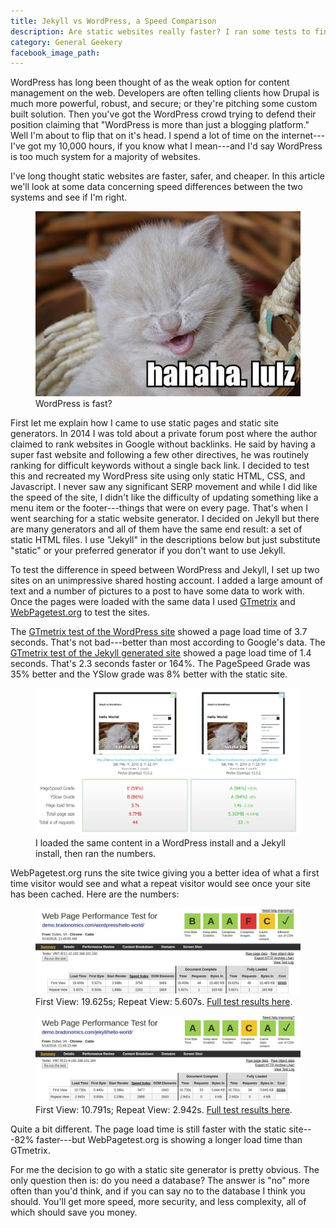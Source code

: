 ```yaml
---
title: Jekyll vs WordPress, a Speed Comparison
description: Are static websites really faster? I ran some tests to find out.
category: General Geekery
facebook_image_path:
---
```


WordPress has long been thought of as the weak option for content management on the web. Developers are often telling clients how Drupal is much more powerful, robust, and secure; or they're pitching some custom built solution. Then you've got the WordPress crowd trying to defend their position claiming that "WordPress is more than just a blogging platform." Well I'm about to flip that on it's head. I spend a lot of time on the internet---I've got my 10,000 hours, if you know what I mean---and I'd say WordPress is too much system for a majority of websites.

I've long thought static websites are faster, safer, and cheaper. In this article we'll look at some data concerning speed differences between the two systems and see if I'm right.

<figure class="caption">
  <img src="/images/hahaha-lulz.jpg">
  <figcaption>WordPress is fast?</figcaption>
</figure>

First let me explain how I came to use static pages and static site generators. In 2014 I was told about a private forum post where the author claimed to rank websites in Google without backlinks. He said by having a super fast website and following a few other directives, he was routinely ranking for difficult keywords without a single back link. I decided to test this and recreated my WordPress site using only static HTML, CSS, and Javascript. I never saw any significant SERP movement and while I did like the speed of the site, I didn't like the difficulty of updating something like a menu item or the footer---things that were on every page. That's when I went searching for a static website generator. I decided on Jekyll but there are many generators and all of them have the same end result: a set of static HTML files. I use "Jekyll" in the descriptions below but just substitute "static" or your preferred generator if you don't want to use Jekyll.

To test the difference in speed between WordPress and Jekyll, I set up two sites on an unimpressive shared hosting account. I added a large amount of text and a number of pictures to a post to have some data to work with. Once the pages were loaded with the same data I used [GTmetrix](https://gtmetrix.com/) and [WebPagetest.org](http://www.webpagetest.org/) to test the sites.

The [GTmetrix test of the WordPress site](https://gtmetrix.com/reports/demo.bradonomics.com/0bYcDCXc) showed a page load time of 3.7 seconds. That's not bad---better than most according to Google's data. The [GTmetrix test of the Jekyll generated site](https://gtmetrix.com/reports/demo.bradonomics.com/RbLv2xkO) showed a page load time of 1.4 seconds. That's 2.3 seconds faster or 164%. The PageSpeed Grade was 35% better and the YSlow grade was 8% better with the static site.

<figure class="caption">
  <a href="/images/gtmetrix-wordpress-vs-jekyll.jpg"><img src="/images/gtmetrix-wordpress-vs-jekyll.jpg"></a>
  <figcaption>I loaded the same content in a WordPress install and a Jekyll install, then ran the numbers.</figcaption>
</figure>

WebPagetest.org runs the site twice giving you a better idea of what a first time visitor would see and what a repeat visitor would see once your site has been cached. Here are the numbers:

<figure class="caption">
  <a href="/images/webpagetest-wordpress.jpg"><img src="/images/webpagetest-wordpress.jpg"></a>
  <figcaption>First View: 19.625s; Repeat View: 5.607s. <a href="http://www.webpagetest.org/result/160514_A2_CJM/">Full test results here</a>.</figcaption>
</figure>

<figure class="caption">
  <a href="/images/webpagetest-jekyll.jpg"><img src="/images/webpagetest-jekyll.jpg"></a>
  <figcaption>First View: 10.791s; Repeat View: 2.942s. <a href="http://www.webpagetest.org/result/160514_XJ_CKT/">Full test results here</a>.</figcaption>
</figure>

Quite a bit different. The page load time is still faster with the static site---82% faster---but WebPagetest.org is showing a longer load time than GTmetrix.

For me the decision to go with a static site generator is pretty obvious. The only question then is: do you need a database? The answer is "no" more often than you'd think, and if you can say no to the database I think you should. You'll get more speed, more security, and less complexity, all of which should save you money.